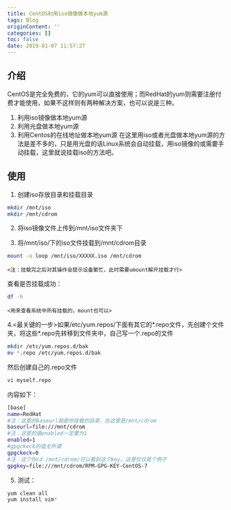 ```yaml
---
title: CentOS利用iso镜像做本地yum源
tags: Blog
originContent: ''
categories: []
toc: false
date: 2019-01-07 11:57:27
---
```


## 介绍
CentOS是完全免费的，它的yum可以直接使用；而RedHat的yum则需要注册付费才能使用，如果不这样则有两种解决方案，也可以说是三种。
1. 利用iso镜像做本地yum源
2. 利用光盘做本地yum源
3. 利用Centos的在线地址做本地yum源
在这里用iso或者光盘做本地yum源的方法是差不多的，只是用光盘的话Linux系统会自动挂载，用iso镜像的或需要手动挂载，这里就说挂载iso的方法吧。

## 使用
1. 创建iso存放目录和挂载目录
```bash
mkdir /mnt/iso 
mkdir /mnt/cdrom
```

2. 将iso镜像文件上传到/mnt/iso文件夹下

3. 将/mnt/iso/下的iso文件挂载到/mnt/cdrom目录
```bash
mount -o loop /mnt/iso/XXXXX.iso /mnt/cdrom 
```
	<注：挂载完之后对其操作会提示设备繁忙，此时需要umount解开挂载才行>


查看是否挂载成功： 
```bash
df -h
```
	<用来查看系统中所有挂载的，mount也可以>

4.<最关键的一步>如果/etc/yum.repos/下面有其它的*.repo文件，先创建个文件夹，将这些*.repo先转移到文件夹中，自己写一个.repo的文件
```bash
mkdir /etc/yum.repos.d/bak
mv *.repo /etc/yum.repos.d/bak 
```
 然后创建自己的.repo文件
```bash
vi myself.repo
```

 内容如下：
```bash
[base]
name=RedHat
#注：这里的baseurl就是你挂载的目录，在这里是/mnt/cdrom
baseurl=file:///mnt/cdrom    
#注：这里的值enabled一定要为1  
enabled=1                    
#gpgckeck的值无所谓
gpgckeck=0
#注：这个你cd /mnt/cdrom/可以看到这个key，这里仅仅是个例子
gpgkey=file:///mnt/cdrom/RPM-GPG-KEY-CentOS-7
```
                   
5. 测试：
```bash
yum clean all
yum install vim*
```
